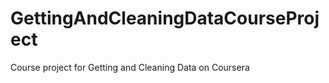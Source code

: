 GettingAndCleaningDataCourseProject
===================================

Course project for Getting and Cleaning Data on Coursera

